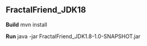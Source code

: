 FractalFriend_JDK18
--------------------

**Build**
mvn install

**Run**
java -jar FractalFriend_JDK1.8-1.0-SNAPSHOT.jar
